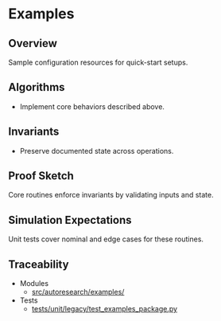 # Examples

## Overview

Sample configuration resources for quick-start setups.

## Algorithms

- Implement core behaviors described above.

## Invariants

- Preserve documented state across operations.

## Proof Sketch

Core routines enforce invariants by validating inputs and state.

## Simulation Expectations

Unit tests cover nominal and edge cases for these routines.

## Traceability


- Modules
  - [src/autoresearch/examples/][m1]
- Tests
  - [tests/unit/legacy/test_examples_package.py][t1]

[m1]: ../../src/autoresearch/examples/
[t1]: ../../tests/unit/legacy/test_examples_package.py
